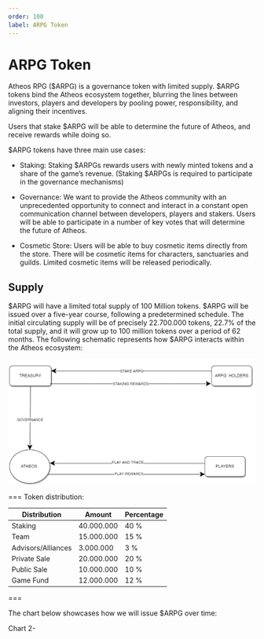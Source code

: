 ```yaml
---
order: 100
label: ARPG Token
---
```

# ARPG Token

Atheos RPG ($ARPG) is a governance token with limited supply.
$ARPG tokens bind the Atheos ecosystem together, blurring the lines between investors, players and developers by pooling power, responsibility, and aligning their incentives. 

Users that stake $ARPG will be able to determine the future of Atheos, and receive rewards while doing so. 

$ARPG tokens have three main use cases: 

 - Staking:  Staking $ARPGs rewards users with newly minted tokens and a share of the game’s revenue. (Staking $ARPGs is required to participate in the governance mechanisms) 

 - Governance: We want to provide the Atheos community with an unprecedented opportunity to connect and interact in a constant open communication channel between developers, players and stakers. Users will be able to participate in a number of key votes that will determine the future of Atheos. 	

 - Cosmetic Store:  Users will be able to buy cosmetic items directly from the store.  There will be cosmetic items for characters, sanctuaries and guilds. Limited cosmetic items will be released periodically.

## Supply
$ARPG will have a limited total supply of 100 Million tokens.  $ARPG will be issued over a five-year course, following a predetermined schedule. The initial circulating supply will be of precisely 22.700.000 tokens, 22.7% of the total supply,  and it will grow up to 100 million tokens over a period of 62 months. The following schematic represents how $ARPG interacts within the Atheos ecosystem:

![](atheosgraph1.png)


=== Token distribution:

Distribution       | Amount       | Percentage
---                | ---          | ---
Staking            | 40.000.000   | 40 %
Team               | 15.000.000   | 15 %
Advisors/Alliances | 3.000.000    | 3 %
Private Sale       | 20.000.000   | 20 %
Public Sale        | 10.000.000   | 10 %
Game Fund          | 12.000.000   | 12 %
===

The chart below showcases how we will issue $ARPG over time:

Chart 2- 


